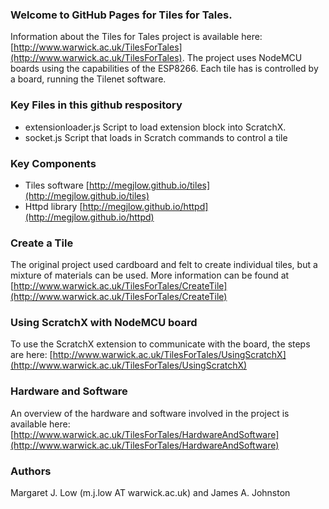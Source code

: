 ### Welcome to GitHub Pages for Tiles for Tales.

Information about the Tiles for Tales project is available here:  [http://www.warwick.ac.uk/TilesForTales](http://www.warwick.ac.uk/TilesForTales).  The project uses NodeMCU boards using the capabilities of the ESP8266.  Each tile has is controlled by a board, running the Tilenet software.  

### Key Files in this github respository

* extensionloader.js  Script to load extension block into ScratchX.
* socket.js Script that loads in Scratch commands to control a tile

### Key Components

* Tiles software [http://megjlow.github.io/tiles](http://megjlow.github.io/tiles)  
* Httpd library [http://megjlow.github.io/httpd](http://megjlow.github.io/httpd)

### Create a Tile
The original project used cardboard and felt to create individual tiles, but a mixture of materials can be used.  More information can be found at [http://www.warwick.ac.uk/TilesForTales/CreateTile](http://www.warwick.ac.uk/TilesForTales/CreateTile)

### Using ScratchX with NodeMCU board
To use the ScratchX extension to communicate with the board, the steps are here: [http://www.warwick.ac.uk/TilesForTales/UsingScratchX](http://www.warwick.ac.uk/TilesForTales/UsingScratchX)

### Hardware and Software
An overview of the hardware and software involved in the project is available here:  [http://www.warwick.ac.uk/TilesForTales/HardwareAndSoftware](http://www.warwick.ac.uk/TilesForTales/HardwareAndSoftware)


### Authors
Margaret J. Low (m.j.low AT warwick.ac.uk) and James A. Johnston


